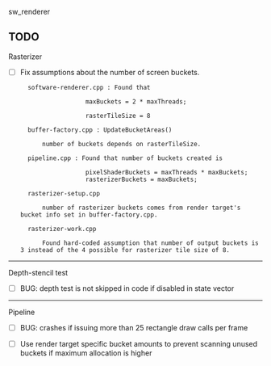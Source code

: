 sw_renderer

TODO
-------------------------------------------------------------------
Rasterizer

- [ ] Fix assumptions about the number of screen buckets.

        software-renderer.cpp : Found that

                        maxBuckets = 2 * maxThreads;

                        rasterTileSize = 8

        buffer-factory.cpp : UpdateBucketAreas()

            number of buckets depends on rasterTileSize.

        pipeline.cpp : Found that number of buckets created is 

                        pixelShaderBuckets = maxThreads * maxBuckets;
                        rasterizerBuckets = maxBuckets;

        rasterizer-setup.cpp

            number of rasterizer buckets comes from render target's bucket info set in buffer-factory.cpp.

        rasterizer-work.cpp

            Found hard-coded assumption that number of output buckets is 3 instead of the 4 possible for rasterizer tile size of 8.

------------------------------------------------------------------
Depth-stencil test

- [ ] BUG: depth test is not skipped in code if disabled in state vector

------------------------------------------------------------------
Pipeline

- [ ] BUG: crashes if issuing more than 25 rectangle draw calls per frame

- [ ] Use render target specific bucket amounts to prevent scanning unused buckets if maximum allocation is higher




